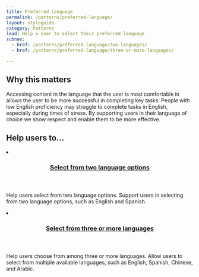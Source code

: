 ```yaml
---
title: Preferred language
permalink: /patterns/preferred-language/
layout: styleguide
category: Patterns
lead: Help a user to select their preferred language
subnav:
  - href: /patterns/preferred-language/two-languages/
  - href: /patterns/preferred-language/three-or-more-languages/

---
```

## Why this matters
Accessing content in the language that the user is most comfortable in allows the user to be more successful in completing key tasks. People with low English proficiency may struggle to complete tasks in English, especially during times of stress. By supporting users in their language of choice we show respect and enable them to be more effective.

## Help users to...
<div class="usa-card-group flex-row margin-top-2">
  <li
  class="usa-card site-component-card grid-col-4 tablet:grid-col-4 margin-bottom-2"
  role="region"
  aria-atomic="true"
  aria-label="Visit Toggle"
  data-meta="Visit Toggle">
    <div class="usa-card__container">
      <header class="usa-card__header">
        <h3 class="usa-card__heading font-lang-lg"><a href="{{ site.baseurl }}/patterns/select-language/two-languages/">Select from <strong>two language options</strong></a></h3>
      </header>
      <div class="usa-card__body font-lang-sm">
        <p>Help users select from two language options. Support users in selecting from two language options, such as English and Spanish.</p>
      </div>
    </div>
  </li>
  <li
  class="usa-card site-component-card grid-col-4 tablet:grid-col-4 margin-bottom-2"
  role="region"
  aria-atomic="true"
  aria-label="Visit Toggle"
  data-meta="Visit Toggle">
    <div class="usa-card__container">
      <header class="usa-card__header">
        <h3 class="usa-card__heading font-lang-lg"><a href="{{ site.baseurl }}/patterns/select-language/three-or-more-languages/">Select from <strong>three or more languages</strong></a></h3>
      </header>
      <div class="usa-card__body font-lang-sm">
        <p>Help users choose from among three or more languages. Allow users to select from multiple available languages, such as English, Spanish, Chinese, and Arabic.</p>
      </div>
    </div>
  </li>
</div>